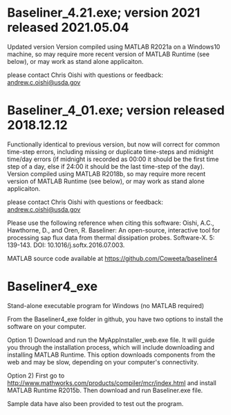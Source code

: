 # Baseliner_4.21.exe; version 2021 released 2021.05.04
Updated version
Version compiled using MATLAB R2021a on a Windows10 machine, so may require more recent version of MATLAB Runtime (see below), or may work as stand alone applicaiton.

please contact Chris Oishi with questions or feedback: andrew.c.oishi@usda.gov

# Baseliner_4_01.exe; version released 2018.12.12
Functionally identical to previous version, but now will correct for common time-step errors, including missing or duplicate time-steps and midnight time/day errors (if midnight is recorded as 00:00 it should be the first time step of a day, else if 24:00 it should be the last time-step of the day).
Version compiled using MATLAB R2018b, so may require more recent version of MATLAB Runtime (see below), or may work as stand alone applicaiton.

please contact Chris Oishi with questions or feedback: andrew.c.oishi@usda.gov

Please use the following reference when citing this software:
Oishi, A.C., Hawthorne, D., and Oren, R. Baseliner: An open-source, interactive tool for processing sap flux data from thermal dissipation probes. Software-X. 5: 139-143. DOI: 10.1016/j.softx.2016.07.003. 

MATLAB source code available at https://github.com/Coweeta/baseliner4

# Baseliner4_exe
Stand-alone executable program for Windows (no MATLAB required)

From the Baseliner4_exe folder in github, you have two options to install the software on your computer.

Option 1) Download and run the MyAppInstaller_web.exe file. It will guide you through the installation process, which will include downloading and installing MATLAB Runtime. This option downloads components from the web and may be slow, depending on your computer's connectivity. 

Option 2) First go to http://www.mathworks.com/products/compiler/mcr/index.html and install MATLAB Runtime R2015b. Then download and run Baseliner.exe file.  

Sample data have also been provided to test out the program.

